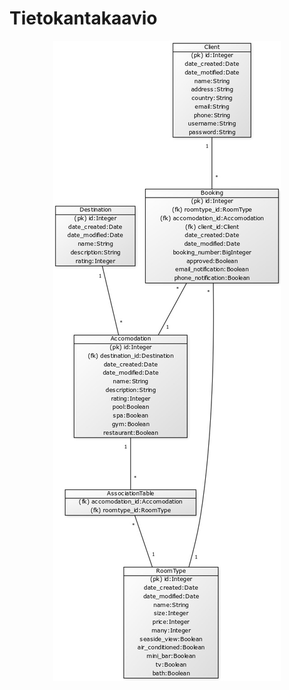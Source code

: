 # Tietokantakaavio



<p align="center">
  <img src="https://github.com/heidihas/Kaukokaipuu/blob/master/documentation/tietokantakaavio_16.6..jpg">
</p>
